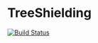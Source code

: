 # TreeShielding

[![Build Status](https://github.com/AsgerHB/TreeShielding.jl/actions/workflows/CI.yml/badge.svg?branch=main)](https://github.com/AsgerHB/TreeShielding.jl/actions/workflows/CI.yml?query=branch%3Amain)
